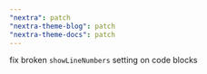 ```yaml
---
"nextra": patch
"nextra-theme-blog": patch
"nextra-theme-docs": patch
---
```


fix broken `showLineNumbers` setting on code blocks
